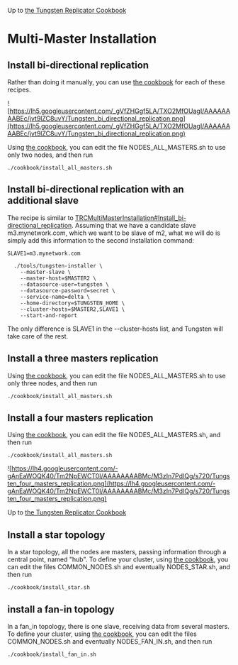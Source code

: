 
Up to [the Tungsten Replicator Cookbook](TungstenReplicatorCookbook.md)

# Multi-Master Installation #

## Install bi-directional replication ##

Rather than doing it manually, you can use [the cookbook](http://code.google.com/p/tungsten-replicator/wiki/TRCBasicInstallation#Using_the_cookbook:_choose_topology_and_customize_your_installat) for each of these recipes.



![https://lh5.googleusercontent.com/_gVfZHGgf5LA/TXO2MfOUagI/AAAAAAAABEc/jvt9lZC8uvY/Tungsten_bi_directional_replication.png](https://lh5.googleusercontent.com/_gVfZHGgf5LA/TXO2MfOUagI/AAAAAAAABEc/jvt9lZC8uvY/Tungsten_bi_directional_replication.png)

Using  [the cookbook](http://code.google.com/p/tungsten-replicator/wiki/TRCBasicInstallation#Using_the_cookbook:_choose_topology_and_customize_your_installat), you can edit the file NODES\_ALL\_MASTERS.sh to use only two nodes, and then run

`./cookbook/install_all_masters.sh`

## Install bi-directional replication with an additional slave ##

The recipe is similar to [TRCMultiMasterInstallation#Install\_bi-directional\_replication](TRCMultiMasterInstallation#Install_bi-directional_replication.md).
Assuming that we have a candidate slave m3.mynetwork.com, which we want to be slave of m2, what we will do is simply add this information to the second installation command:

```
SLAVE1=m3.mynetwork.com

  ./tools/tungsten-installer \
    --master-slave \
    --master-host=$MASTER2 \
    --datasource-user=tungsten \
    --datasource-password=secret \
    --service-name=delta \
    --home-directory=$TUNGSTEN_HOME \
    --cluster-hosts=$MASTER2,SLAVE1 \
    --start-and-report
```

The only difference is SLAVE1 in the --cluster-hosts list, and Tungsten will take care of the rest.

## Install a three masters replication ##

Using  [the cookbook](http://code.google.com/p/tungsten-replicator/wiki/TRCBasicInstallation#Using_the_cookbook:_choose_topology_and_customize_your_installat), you can edit the file NODES\_ALL\_MASTERS.sh to use only three nodes, and then run

`./cookbook/install_all_masters.sh`

## Install a four masters replication ##

Using  [the cookbook](http://code.google.com/p/tungsten-replicator/wiki/TRCBasicInstallation#Using_the_cookbook:_choose_topology_and_customize_your_installat), you can edit the file NODES\_ALL\_MASTERS.sh, and then run

`./cookbook/install_all_masters.sh`

![https://lh4.googleusercontent.com/-gAnEaWOQK40/Tm2NpEWCT0I/AAAAAAAABMc/M3zIn7PdIQg/s720/Tungsten_four_masters_replication.png](https://lh4.googleusercontent.com/-gAnEaWOQK40/Tm2NpEWCT0I/AAAAAAAABMc/M3zIn7PdIQg/s720/Tungsten_four_masters_replication.png)

Up to [the Tungsten Replicator Cookbook](TungstenReplicatorCookbook.md)


## Install a star topology ##

In a star topology, all the nodes are masters, passing information through a central point, named "hub".
To define your cluster, using  [the cookbook](http://code.google.com/p/tungsten-replicator/wiki/TRCBasicInstallation#Using_the_cookbook:_choose_topology_and_customize_your_installat), you can edit the files COMMON\_NODES.sh and eventually NODES\_STAR.sh, and then run

`./cookbook/install_star.sh`


## install a fan-in topology ##

In a fan\_in topology, there is one slave, receiving data from several masters.
To define your cluster, using  [the cookbook](http://code.google.com/p/tungsten-replicator/wiki/TRCBasicInstallation#Using_the_cookbook:_choose_topology_and_customize_your_installat), you can edit the files COMMON\_NODES.sh and eventually NODES\_FAN\_IN.sh, and then run

`./cookbook/install_fan_in.sh`